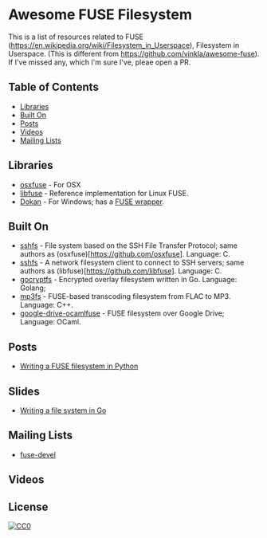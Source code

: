 # Awesome FUSE Filesystem

This is a list of resources related to FUSE
(https://en.wikipedia.org/wiki/Filesystem_in_Userspace), Filesystem in
Userspace. (This is different from https://github.com/vinkla/awesome-fuse). If
I've missed any, which I'm sure I've, pleae open a PR.

## Table of Contents

* [Libraries](#libraries)
* [Built On](#built-on)
* [Posts](#posts)
* [Videos](#videos)
* [Mailing Lists](#mailing-lists)

## Libraries

* [osxfuse](https://osxfuse.github.io) - For OSX
* [libfuse](https://github.com/libfuse/libfuse) - Reference implementation for
  Linux FUSE.
* [Dokan](https://dokan-dev.github.io) - For Windows; has a [FUSE
  wrapper](https://github.com/dokan-dev/dokany/wiki/FUSE).

## Built On

* [sshfs](https://github.com/osxfuse/sshfs) - File system based on the SSH File
  Transfer Protocol; same authors as (osxfuse)[https://github.com/osxfuse].
Language: C.
* [sshfs](https://github.com/libfuse/sshfs) - A network filesystem client to
  connect to SSH servers; same authors as (libfuse)[https://github.com/libfuse].
Language: C.
* [gocryptfs](https://github.com/rfjakob/gocryptfs) - Encrypted overlay
  filesystem written in Go. Language: Golang;
* [mp3fs](https://github.com/khenriks/mp3fs) - FUSE-based transcoding filesystem
  from FLAC to MP3. Language: C++.
* [google-drive-ocamlfuse](https://github.com/astrada/google-drive-ocamlfuse) -
  FUSE filesystem over Google Drive; Language: OCaml.

## Posts

* [Writing a FUSE filesystem in
  Python](https://www.stavros.io/posts/python-fuse-filesystem/)

## Slides

* [Writing a file system in
  Go](https://bazil.org/talks/2013-06-10-la-gophers/#1)

## Mailing Lists

* [fuse-devel](https://sourceforge.net/p/fuse/mailman/fuse-devel)

## Videos

## License

[![CC0](https://licensebuttons.net/p/zero/1.0/88x31.png)](http://creativecommons.org/publicdomain/zero/1.0/)
